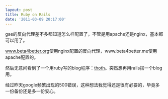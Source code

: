 ```yaml
---
layout: post
title: Ruby on Rails
date: '2011-03-09 20:17:00'
---
```


<p>gae的反向代理差不多都知道怎么样配置了，不管是用apache还是nginx，基本都可以用了。</p>

<p><a href="http://www.beta4better.org">www.beta4better.org</a>使用nginx配置的反向代理，www.beta4better.me使用apache配置的。</p>

<p>然后无意间看到了一个用ruby写的blog程序：<a href="https://github.com/rgrove/thoth/wiki">thoth</a>。突然想再用rails搭一个blog用。</p>

<p>经过昨天google频繁出现的500错误，这种想法我觉得还是很有必要的，毕竟多一份备份还是多一份安心。</p>